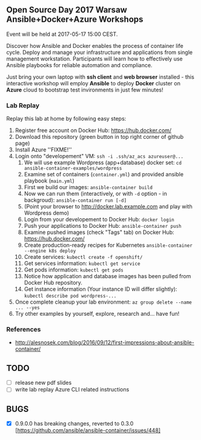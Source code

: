## Open Source Day 2017 Warsaw Ansible+Docker+Azure Workshops

Event will be held at 2017-05-17 15:00 CEST.

Discover how Ansible and Docker enables the process of container
life cycle. Deploy and manage your infrastructure and applications
from single management workstation. Participants will learn how
to effectively use Ansible playbooks for reliable automation and
compliance.

Just bring your own laptop with **ssh client** and **web browser**
installed - this interactive workshop will employ **Ansible** to deploy
**Docker** cluster on **Azure** cloud to bootstrap test invironments in
just few minutes!

### Lab Replay

Replay this lab at home by following easy steps:

1. Register free account on Docker Hub: https://hub.docker.com/
1. Download this repository (green button in top right corner of github page)
1. Install Azure ''FIXME!''
1. Login onto "developement" VM: ```ssh -i .ssh/az_acs azureuser@...```
   1. We will use example Wordpress (app+database) docker set: ```cd ansible-container-examples/wordpress```
   1. Examine set of containers (```container.yml```) and provided ansible playbook (```main.yml```)
   1. First we build our images: ```ansible-container build```
   1. Now we can run them (interactively, or with ```-d``` option - in backgroud): ```ansible-container run [-d]```
   1. (Point your browser to http://docker.lab.example.com and play with Wordpress demo)
   1. Login from your developement to Docker Hub: ```docker login```
   1. Push your applications to Docker Hub: ```ansible-container push```
   1. Examine pushed images (check "Tags" tab) on Docker Hub: https://hub.docker.com/
   1. Create production-ready recipes for Kubernetes ```ansible-container --engine k8s deploy```
   1. Create services: ```kubectl create -f openshift/```
   1. Get services information: ```kubectl get service```
   1. Get pods information: ```kubectl get pods```
   1. Notice how application and database images has been pulled from Docker Hub repository.
   1. Get instance information (Your instance ID will differ slightly): ```kubectl describe pod wordpress-...```
1. Once complete cleanup your lab environment: ```az group delete --name ... --yes```
1. Try other examples by yourself, explore, research and... have fun!

### References

- http://alesnosek.com/blog/2016/09/12/first-impressions-about-ansible-container/

## TODO

- [ ] release new pdf slides
- [ ] write lab replay Azure CLI related instructions

## BUGS

- [x] 0.9.0.0 has breaking changes, reverted to 0.3.0 [https://github.com/ansible/ansible-container/issues/448]

